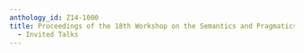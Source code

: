 ```yaml
---
anthology_id: Z14-1000
title: Proceedings of the 18th Workshop on the Semantics and Pragmatics of Dialogue
  - Invited Talks
---
```

